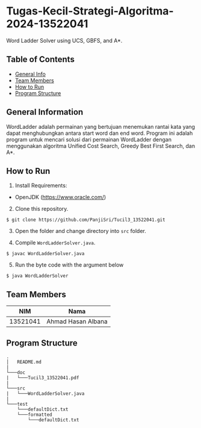 # Tugas-Kecil-Strategi-Algoritma-2024-13522041

Word Ladder Solver using UCS, GBFS, and A*.

## Table of Contents

- [General Info](#general-information)
- [Team Members](#team-members)
- [How to Run](#how-to-run)
- [Program Structure](#program-structure)

## General Information

WordLadder adalah permainan yang bertujuan menemukan rantai kata yang dapat menghubungkan antara start word dan end word. Program ini adalah program untuk mencari solusi dari permainan WordLadder dengan menggunakan algoritma Unified Cost Search, Greedy Best First Search, dan A*.

## How to Run

1. Install Requirements:

- OpenJDK (https://www.oracle.com/)


2. Clone this repository.

```
$ git clone https://github.com/PanjiSri/Tucil3_13522041.git
```

3. Open the folder and change directory into `src` folder.

4. Compile `WordLadderSolver.java`.
```
$ javac WordLadderSolver.java
```

5. Run the byte code with the argument below

```
$ java WordLadderSolver
```

## Team Members

| **NIM**  |        **Nama**         |
| :------: | :---------------------: |
| 13521041 |   Ahmad Hasan Albana    |

## Program Structure

```
.
│   README.md
|
└───doc
|   └───Tucil3_13522041.pdf
|
└───src
|   └───WordLadderSolver.java
|
└───test
    └───defaultDict.txt
    └───formatted
        └───defaultDict.txt
```

